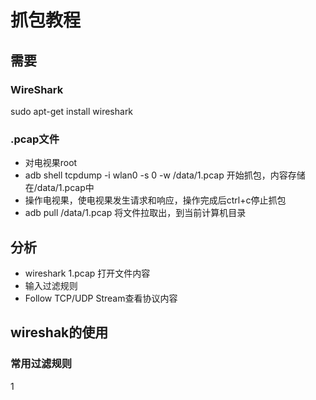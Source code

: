 # 抓包教程

## 需要

### WireShark

sudo apt-get install wireshark

### .pcap文件

* 对电视果root
* adb shell tcpdump -i wlan0 -s 0 -w /data/1.pcap 开始抓包，内容存储在/data/1.pcap中
* 操作电视果，使电视果发生请求和响应，操作完成后ctrl+c停止抓包
* adb pull /data/1.pcap 将文件拉取出，到当前计算机目录

## 分析

* wireshark 1.pcap 打开文件内容
* 输入过滤规则
* Follow TCP/UDP Stream查看协议内容

## wireshak的使用

### 常用过滤规则

1 